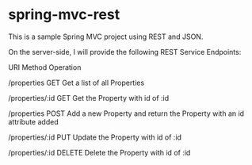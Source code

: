 spring-mvc-rest
===============

This is a sample Spring MVC project using REST and JSON.

On the server-side, I will provide the following REST Service Endpoints:

URI              Method       Operation

/properties      GET          Get a list of all Properties

/properties/:id  GET          Get the Property with id of :id

/properties      POST         Add a new Property and return the Property with an id attribute added

/properties/:id  PUT          Update the Property with id of :id

/properties/:id  DELETE       Delete the Property with id of :id

